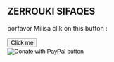 <a href="https://sellfy.com/p/9p1skd/" id="9p1skd" class="sellfy-buy-button" data-text="Buy now"></a><script src="https://sellfy.com/js/api_buttons.js"></script>


<h2>ZERROUKI SIFAQES</h2>
<p>porfavor Milisa clik on this button :</p>
<button>Click me</button>
<form action="https://www.paypal.com/cgi-bin/webscr" method="post" target="_top">
<input type="hidden" name="cmd" value="_s-xclick" />
<input type="hidden" name="hosted_button_id" value="NAV8FM6C9J9LY" />
<input type="image" src="https://www.paypalobjects.com/en_US/i/btn/btn_donateCC_LG.gif" border="0" name="submit" title="PayPal - The safer, easier way to pay online!" alt="Donate with PayPal button" />
<img alt="" border="0" src="https://www.paypal.com/en_DZ/i/scr/pixel.gif" width="1" height="1" />
</form>








